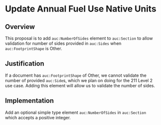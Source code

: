 # Update Annual Fuel Use Native Units

## Overview

This proposal is to add `auc:NumberOfSides` element to `auc:Section` to allow validation for number of sides provided in `auc:Sides` when `auc:FootprintShape` is Other.

## Justification

If a document has `auc:FootprintShape` of Other, we cannot validate the number of provided `auc:Side`s, which we plan on doing for the 211 Level 2 use case. Adding this element will allow us to validate the number of sides.

## Implementation

Add an optional simple type element `auc:NumberOfSides` in `auc:Section` which accepts a positive integer.
